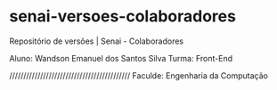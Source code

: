# senai-versoes-colaboradores
Repositório de versões | Senai - Colaboradores

Aluno: Wandson Emanuel dos Santos Silva
Turma: Front-End

///////////////////////////////////////////
Faculde: Engenharia da Computação

